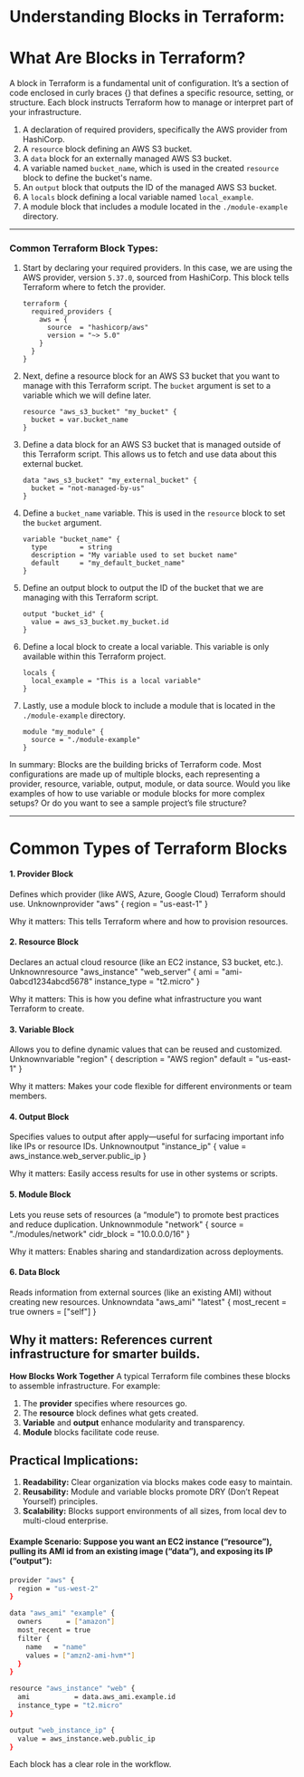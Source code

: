 # Understanding Blocks in Terraform:

# What Are Blocks in Terraform?
A block in Terraform is a fundamental unit of configuration. It’s a section of code enclosed in curly braces {} that defines a specific resource, setting, or structure. Each block instructs Terraform how to manage or interpret part of your infrastructure.

1. A declaration of required providers, specifically the AWS provider from HashiCorp.
2. A `resource` block defining an AWS S3 bucket.
3. A `data` block for an externally managed AWS S3 bucket.
4. A variable named `bucket_name`, which is used in the created `resource` block to define the bucket's name.
5. An `output` block that outputs the ID of the managed AWS S3 bucket.
6. A `locals` block defining a local variable named `local_example`.
7. A module block that includes a module located in the `./module-example` directory.
---

### Common Terraform Block Types:
1. Start by declaring your required providers. In this case, we are using the AWS provider, version `5.37.0`, sourced from HashiCorp. This block tells Terraform where to fetch the provider.

    ```
    terraform {
      required_providers {
        aws = {
          source  = "hashicorp/aws"
          version = "~> 5.0"
        }
      }
    }
    ```

2. Next, define a resource block for an AWS S3 bucket that you want to manage with this Terraform script. The `bucket` argument is set to a variable which we will define later.

    ```
    resource "aws_s3_bucket" "my_bucket" {
      bucket = var.bucket_name
    }
    ```

3. Define a data block for an AWS S3 bucket that is managed outside of this Terraform script. This allows us to fetch and use data about this external bucket.

    ```
    data "aws_s3_bucket" "my_external_bucket" {
      bucket = "not-managed-by-us"
    }
    ```

4. Define a `bucket_name` variable. This is used in the `resource` block to set the `bucket` argument.

    ```
    variable "bucket_name" {
      type        = string
      description = "My variable used to set bucket name"
      default     = "my_default_bucket_name"
    }
    ```

5. Define an output block to output the ID of the bucket that we are managing with this Terraform script.

    ```
    output "bucket_id" {
      value = aws_s3_bucket.my_bucket.id
    }
    ```

6. Define a local block to create a local variable. This variable is only available within this Terraform project.

    ```
    locals {
      local_example = "This is a local variable"
    }
    ```

7. Lastly, use a module block to include a module that is located in the `./module-example` directory.

    ```
    module "my_module" {
      source = "./module-example"
    }
    ```


In summary:
Blocks are the building bricks of Terraform code. Most configurations are made up of multiple blocks, each representing a provider, resource, variable, output, module, or data source.
Would you like examples of how to use variable or module blocks for more complex setups? Or do you want to see a sample project’s file structure?


----
# Common Types of Terraform Blocks

#### 1. Provider Block
Defines which provider (like AWS, Azure, Google Cloud) Terraform should use.
Unknownprovider "aws" {
  region = "us-east-1"
}

Why it matters: This tells Terraform where and how to provision resources.

#### 2. Resource Block
Declares an actual cloud resource (like an EC2 instance, S3 bucket, etc.).
Unknownresource "aws_instance" "web_server" {
  ami           = "ami-0abcd1234abcd5678"
  instance_type = "t2.micro"
}

Why it matters: This is how you define what infrastructure you want Terraform to create.

#### 3. Variable Block
Allows you to define dynamic values that can be reused and customized.
Unknownvariable "region" {
  description = "AWS region"
  default     = "us-east-1"
}

Why it matters: Makes your code flexible for different environments or team members.

#### 4. Output Block
Specifies values to output after apply—useful for surfacing important info like IPs or resource IDs.
Unknownoutput "instance_ip" {
  value = aws_instance.web_server.public_ip
}

Why it matters: Easily access results for use in other systems or scripts.

#### 5. Module Block
Lets you reuse sets of resources (a “module”) to promote best practices and reduce duplication.
Unknownmodule "network" {
  source = "./modules/network"
  cidr_block = "10.0.0.0/16"
}

Why it matters: Enables sharing and standardization across deployments.

#### 6. Data Block
Reads information from external sources (like an existing AMI) without creating new resources.
Unknowndata "aws_ami" "latest" {
  most_recent = true
  owners      = ["self"]
}

Why it matters: References current infrastructure for smarter builds.
---
**How Blocks Work Together**
A typical Terraform file combines these blocks to assemble infrastructure. For example:

1. The **provider** specifies where resources go.
2. The **resource** block defines what gets created.
3. **Variable** and **output** enhance modularity and transparency.
4. **Module** blocks facilitate code reuse.


## Practical Implications:
1. **Readability:** Clear organization via blocks makes code easy to maintain.
2. **Reusability:** Module and variable blocks promote DRY (Don’t Repeat Yourself) principles.
3. **Scalability:** Blocks support environments of all sizes, from local dev to multi-cloud enterprise.

#### Example Scenario:  Suppose you want an EC2 instance (“resource”), pulling its AMI id from an existing image (“data”), and exposing its IP (“output”):
```bash
provider "aws" {
  region = "us-west-2"
}

data "aws_ami" "example" {
  owners      = ["amazon"]
  most_recent = true
  filter {
    name   = "name"
    values = ["amzn2-ami-hvm*"]
  }
}

resource "aws_instance" "web" {
  ami           = data.aws_ami.example.id
  instance_type = "t2.micro"
}

output "web_instance_ip" {
  value = aws_instance.web.public_ip
}
```

Each block has a clear role in the workflow.


